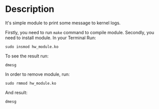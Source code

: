 # Description
It's simple module to print some message to kernel logs.

Firstly, you need to run `make` command to compile module.
Secondly, you need to install module. In your Terminal Run:
	
    sudo insmod hw_module.ko

To see the result run:

	dmesg

In order to remove module, run:

	sudo rmmod hw_module.ko

And result:

	dmesg